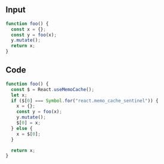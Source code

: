 
## Input

```javascript
function foo() {
  const x = {};
  const y = foo(x);
  y.mutate();
  return x;
}

```

## Code

```javascript
function foo() {
  const $ = React.useMemoCache();
  let x;
  if ($[0] === Symbol.for("react.memo_cache_sentinel")) {
    x = {};
    const y = foo(x);
    y.mutate();
    $[0] = x;
  } else {
    x = $[0];
  }

  return x;
}

```
      